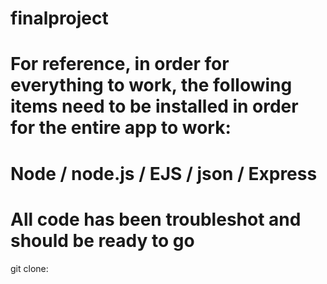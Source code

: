 # finalproject
# For reference, in order for everything to work, the following items need to be installed in order for the entire app to work:
# Node / node.js / EJS / json / Express 
# All code has been troubleshot and should be ready to go

git clone: 
